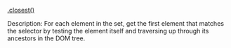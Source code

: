 ﻿[.closest()](https://api.jquery.com/closest/)

Description: For each element in the set, get the first element that matches the selector by testing the element
 itself and traversing up through its ancestors in the DOM tree.

